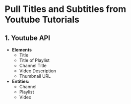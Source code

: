 # Pull Titles and Subtitles from Youtube Tutorials

## 1. Youtube API

* **Elements**
    * Title
    * Title of Playlist
    * Channel Title
    * Video Description
    * Thumbnail URL
* **Entities:**
    * Channel
    * Playlist
    * Video



